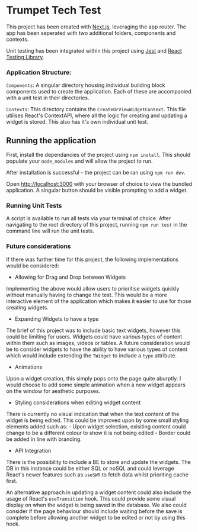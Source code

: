 # Trumpet Tech Test

This project has been created with [Next.js](https://nextjs.org), leveraging the app router. The app has been seperated with two additional folders, components and contexts.

Unit testing has been integrated within this project using [Jest](https://jestjs.io/) and [React Testing Library](https://testing-library.com/docs/react-testing-library/intro/).

### Application Structure:

`Components`: A singular directory housing individual building block components used to create the application. Each of these are accompanied with a unit test in their directories.

`Contexts`: This directory contains the `CreateOrViewWidgetContext`. This file utilises React's ContextAPI, where all the logic for creating and updating a widget is stored. This also has it's own individual unit test.

## Running the application

First, install the dependancies of the project using `npm install`. This should populate your `node_modules` and will allow the project to run.

After installation is successful - the project can be ran using `npm run dev`.

Open [http://localhost:3000](http://localhost:3000) with your browser of choice to view the bundled application. A singular button should be visible prompting to add a widget.

### Running Unit Tests

A script is available to run all tests via your terminal of choice. After navigating to the root directory of this project, running `npm run test` in the command line will run the unit tests.

### Future considerations

If there was further time for this project, the following implementations would be considered:

- Allowing for Drag and Drop between Widgets

Implementing the above would allow users to prioritise widgets quickly without manually having to change the text. This would be a more interactive element of the application which makes it easier to use for those creating widgets.

- Expanding Widgets to have a type

The brief of this project was to include basic text widgets, however this could be limiting for users. Widgets could have various types of content within them such as images, videos or tables. A future consideration would be to consider widgets to have the ability to have various types of content which would include extending the `TWidget` to include a `type` attribute.

- Animations

Upon a widget creation, this simply pops onto the page quite aburptly. I would choose to add some simple animation when a new widget appears on the window for aesthetic purposes.

- Styling considerations when editing widget content

There is currently no visual indication that when the text content of the widget is being edited. This could be improved upon by some small styling elements added such as: - Upon widget selection, exisiting content could change to be a different colour to show it is not being edited - Border could be added in line with branding.

- API Integration

There is the possibility to include a BE to store and update the widgets. The DB in this instance could be either SQL or noSQL and could leverage React's newer features such as `useSWR` to fetch data whilst prioriting cache first.

An alternative approach in updating a widget content could also include the usage of React's `useTransition` hook. This could provide some visual display on when the widget is being saved in the database. We also could consider if the page behaviour should include waiting before the save is complete before allowing another widget to be edited or not by using this hook.
